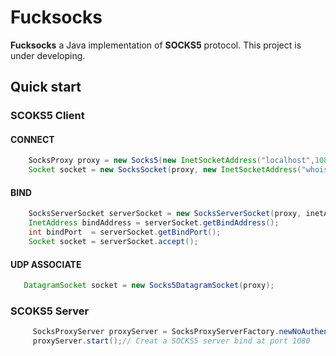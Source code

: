 # Fucksocks

**Fucksocks** a Java implementation of **SOCKS5** protocol. This project is under developing.

## Quick start

### SCOKS5 Client

#### CONNECT

```java
    SocksProxy proxy = new Socks5(new InetSocketAddress("localhost",1080));
    Socket socket = new SocksSocket(proxy, new InetSocketAddress("whois.internic.net",43));
```

#### BIND

```java
    SocksServerSocket serverSocket = new SocksServerSocket(proxy, inetAddress,8080);
    InetAddress bindAddress = serverSocket.getBindAddress();
    int bindPort  = serverSocket.getBindPort();
    Socket socket = serverSocket.accept();
```

#### UDP ASSOCIATE

```java
   DatagramSocket socket = new Socks5DatagramSocket(proxy);
```

### SCOKS5 Server

```java
     SocksProxyServer proxyServer = SocksProxyServerFactory.newNoAuthenticaionServer();
     proxyServer.start();// Creat a SOCKS5 server bind at port 1080
```
